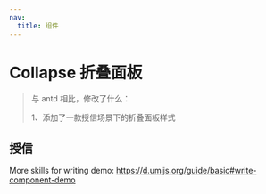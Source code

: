 ```yaml
---
nav:
  title: 组件
---
```


# Collapse 折叠面板

> 与 antd 相比，修改了什么：
>
> 1、添加了一款授信场景下的折叠面板样式

## 授信

<code src="./demo-1.jsx"></code>

More skills for writing demo: https://d.umijs.org/guide/basic#write-component-demo
